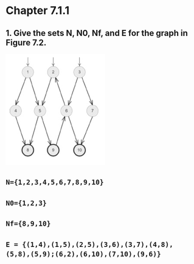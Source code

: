 # Chapter 7.1.1
## 1. Give the sets N, N0, Nf, and E for the graph in Figure 7.2.


![](images/Chapter7-1.png)
<br>

## `N={1,2,3,4,5,6,7,8,9,10}`
## `N0={1,2,3}`
## `Nf={8,9,10}`
## `E = {(1,4),(1,5),(2,5),(3,6),(3,7),(4,8),(5,8),(5,9);(6,2),(6,10),(7,10),(9,6)}`

<br>
